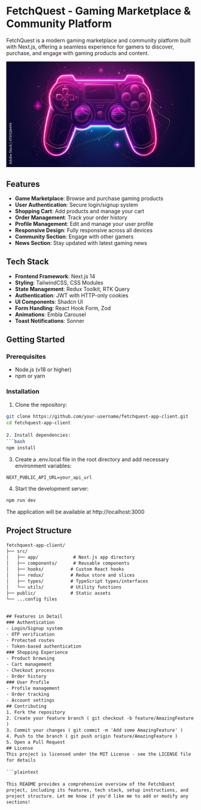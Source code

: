 # FetchQuest - Gaming Marketplace & Community Platform

FetchQuest is a modern gaming marketplace and community platform built with Next.js, offering a seamless experience for gamers to discover, purchase, and engage with gaming products and content.

![FetchQuest Hero Section](public/images/containers-bg/hero-bg.png)

## Features

- **Game Marketplace**: Browse and purchase gaming products
- **User Authentication**: Secure login/signup system
- **Shopping Cart**: Add products and manage your cart
- **Order Management**: Track your order history
- **Profile Management**: Edit and manage your user profile
- **Responsive Design**: Fully responsive across all devices
- **Community Section**: Engage with other gamers
- **News Section**: Stay updated with latest gaming news

## Tech Stack

- **Frontend Framework**: Next.js 14
- **Styling**: TailwindCSS, CSS Modules
- **State Management**: Redux Toolkit, RTK Query
- **Authentication**: JWT with HTTP-only cookies
- **UI Components**: Shadcn UI
- **Form Handling**: React Hook Form, Zod
- **Animations**: Embla Carousel
- **Toast Notifications**: Sonner

## Getting Started

### Prerequisites
- Node.js (v18 or higher)
- npm or yarn

### Installation

1. Clone the repository:
```bash
git clone https://github.com/your-username/fetchquest-app-client.git
cd fetchquest-app-client

2. Install dependencies:
```bash
npm install
 ```

3. Create a .env.local file in the root directory and add necessary environment variables:
```env
NEXT_PUBLIC_API_URL=your_api_url
 ```

4. Start the development server:
```bash
npm run dev
 ```

The application will be available at http://localhost:3000

## Project Structure
```plaintext
fetchquest-app-client/
├── src/
│   ├── app/             # Next.js app directory
│   ├── components/      # Reusable components
│   ├── hooks/          # Custom React hooks
│   ├── redux/          # Redux store and slices
│   ├── types/          # TypeScript types/interfaces
│   └── utils/          # Utility functions
├── public/             # Static assets
└── ...config files
 ```
```

## Features in Detail
### Authentication
- Login/Signup system
- OTP verification
- Protected routes
- Token-based authentication
### Shopping Experience
- Product browsing
- Cart management
- Checkout process
- Order history
### User Profile
- Profile management
- Order tracking
- Account settings
## Contributing
1. Fork the repository
2. Create your feature branch ( git checkout -b feature/AmazingFeature )
3. Commit your changes ( git commit -m 'Add some AmazingFeature' )
4. Push to the branch ( git push origin feature/AmazingFeature )
5. Open a Pull Request
## License
This project is licensed under the MIT License - see the LICENSE file for details

```plaintext

This README provides a comprehensive overview of the FetchQuest project, including its features, tech stack, setup instructions, and project structure. Let me know if you'd like me to add or modify any sections!
 ```
```